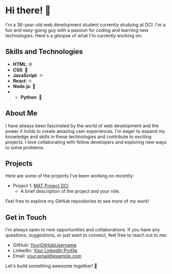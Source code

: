 # Hi there! 👋

I'm a 36-year-old web development student currently studying at DCI. I'm a fun and easy-going guy with a passion for coding and learning new technologies. Here's a glimpse of what I'm currently working on:

## Skills and Technologies

- **HTML**: 🌐
- **CSS**: 💅
- **JavaScript**: :atom_symbol:
- **React**: ⚛️
- **Node.js**: 🚀
- - **Python**: 🐍

## About Me

I have always been fascinated by the world of web development and the power it holds to create amazing user experiences. I'm eager to expand my knowledge and skills in these technologies and contribute to exciting projects. I love collaborating with fellow developers and exploring new ways to solve problems.

## Projects

Here are some of the projects I've been working on recently:

- Project 1: [MAT Project DCI](https://github.com/chimikoo/DCI_final_MAT)
  - A brief description of the project and your role.

Feel free to explore my GitHub repositories to see more of my work!

## Get in Touch

I'm always open to new opportunities and collaborations. If you have any questions, suggestions, or just want to connect, feel free to reach out to me:

- GitHub: [YourGitHubUsername](https://github.com/YourGitHubUsername)
- LinkedIn: [Your LinkedIn Profile](https://www.linkedin.com/in/your-linkedin-profile)
- Email: your.email@example.com

Let's build something awesome together! 🚀
